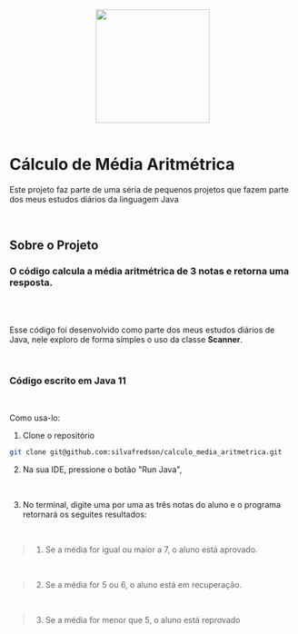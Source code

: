 <div align="center">
<img src="https://user-images.githubusercontent.com/92945868/156666751-80d95c51-69ba-460f-8070-ccd31018f12d.png" width="200px"/>
</div>

<br>

# Cálculo de Média Aritmétrica 

Este projeto faz parte de uma séria de pequenos projetos que fazem parte dos meus estudos diários da linguagem Java

<br>

## Sobre o Projeto
### O código calcula a média aritmétrica de 3 notas e retorna uma resposta. 
<br>


<br>

Esse código foi desenvolvido como parte dos meus estudos diários de Java, nele exploro de forma símples o uso da classe **Scanner**.

<br>

### **Código escrito em Java 11**

<br>

Como usa-lo:
<br>
1. Clone o repositório
  ```sh
  git clone git@github.com:silvafredson/calculo_media_aritmetrica.git
  ```

2. Na sua IDE,  pressione o botão "Run Java",

<br>

3. No terminal, digite uma por uma  as três notas do aluno e o programa retornará os seguites resultados:

<br>

>1.  Se a média for igual ou maior a 7, o aluno está aprovado.

<br>

>2. Se a média for  5 ou 6, o aluno está em recuperação.

<br>

>3.  Se a média for menor que 5, o aluno está reprovado 

 

